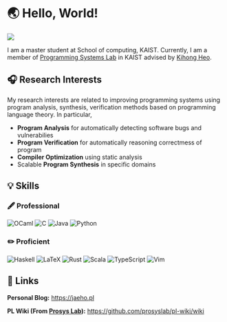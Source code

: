 # :earth_asia: Hello, World!

<a href="https://hits.seeyoufarm.com"><img src="https://hits.seeyoufarm.com/api/count/incr/badge.svg?url=https%3A%2F%2Fgithub.com%2Foojahooo%2Foojahooo&count_bg=%233DB9C8&title_bg=%23555555&icon=github.svg&icon_color=%23E7E7E7&title=visits&edge_flat=false"/></a>

I am a master student at School of computing, KAIST.
Currently, I am a member of [Programming Systems Lab](https://prosys.kaist.ac.kr) in KAIST advised by [Kihong Heo](https://kihongheo.kaist.ac.kr).

## :headphones: Research Interests

My research interests are related to improving programming systems using program analysis, synthesis, verification methods based on programming language theory.
In particular,
- **Program Analysis** for automatically detecting software bugs and vulnerabilies
- **Program Verification** for automatically reasoning correctmess of program
- **Compiler Optimization** using static analysis
- Scalable **Program Synthesis** in specific domains

## :bulb: Skills

### :fountain_pen: Professional
![OCaml](https://img.shields.io/badge/OCaml-EC6813?style=for-the-badge&logo=OCaml&logoColor=white)
![C](https://img.shields.io/badge/c-%2300599C.svg?style=for-the-badge&logo=c&logoColor=white)
![Java](https://img.shields.io/badge/java-%23ED8B00.svg?style=for-the-badge&logo=java&logoColor=white)
![Python](https://img.shields.io/badge/python-3670A0?style=for-the-badge&logo=python&logoColor=ffdd54)


### :pencil2: Proficient
![Haskell](https://img.shields.io/badge/Haskell-5e5086?style=for-the-badge&logo=haskell&logoColor=white)
![LaTeX](https://img.shields.io/badge/latex-%23008080.svg?style=for-the-badge&logo=latex&logoColor=white)
![Rust](https://img.shields.io/badge/rust-%23000000.svg?style=for-the-badge&logo=rust&logoColor=white)
![Scala](https://img.shields.io/badge/scala-%23DC322F.svg?style=for-the-badge&logo=scala&logoColor=white)
![TypeScript](https://img.shields.io/badge/typescript-%23007ACC.svg?style=for-the-badge&logo=typescript&logoColor=white)
![Vim](https://img.shields.io/badge/VIM-%2311AB00.svg?style=for-the-badge&logo=vim&logoColor=white)


## :door: Links

**Personal Blog:** https://jaeho.pl

**PL Wiki (From [Prosys Lab](https://prosys.kaist.ac.kr)):** https://github.com/prosyslab/pl-wiki/wiki

<!--
**oojahooo/oojahooo** is a ✨ _special_ ✨ repository because its `README.md` (this file) appears on your GitHub profile.

Here are some ideas to get you started:

- 🔭 I’m currently working on ...
- 🌱 I’m currently learning ...
- 👯 I’m looking to collaborate on ...
- 🤔 I’m looking for help with ...
- 💬 Ask me about ...
- 📫 How to reach me: ...
- 😄 Pronouns: ...
- ⚡ Fun fact: ...
-->
